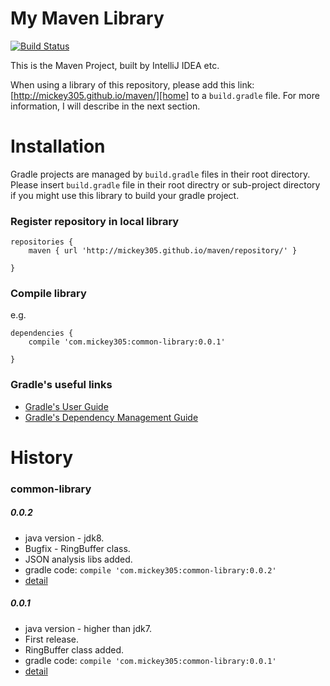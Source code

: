 # My Maven Library
[![Build Status](https://travis-ci.org/mickey305/maven.svg?branch=gh-pages)](https://travis-ci.org/mickey305/maven)  

This is the Maven Project, built by IntelliJ IDEA etc.

When using a library of this repository, please add this link: [http://mickey305.github.io/maven/][home] to a `build.gradle` file. For more information, I will describe in the next section.

# Installation
Gradle projects are managed by `build.gradle` files in their root directory. Please insert `build.gradle` file in their root directry or sub-project directory if you might use this library to build your gradle project.

### Register repository in local library

```
repositories {
    maven { url 'http://mickey305.github.io/maven/repository/' }

}
```

### Compile library

e.g.
```
dependencies {
    compile 'com.mickey305:common-library:0.0.1'

}
```

### Gradle's useful links
* [Gradle's User Guide][gradle-user-guide]
* [Gradle's Dependency Management Guide][gradle-dependency-management-guide]

# History

### common-library
##### 0.0.2
* java version - jdk8.
* Bugfix - RingBuffer class.
* JSON analysis libs added.
* gradle code: `compile 'com.mickey305:common-library:0.0.2'`
* [detail][common-0.0.2]

##### 0.0.1
* java version  - higher than jdk7.
* First release.
* RingBuffer class added.
* gradle code: `compile 'com.mickey305:common-library:0.0.1'`
* [detail][common-0.0.1]



[home]: http://mickey305.github.io/maven/
[gradle-user-guide]: http://www.gradle.org/docs/current/userguide/userguide.html
[gradle-dependency-management-guide]: http://www.gradle.org/docs/current/userguide/dependency_management.html

[common-0.0.1]: projects/common-library/detail-markdown/0.0.1.md
[common-0.0.2]: projects/common-library/detail-markdown/0.0.2.md